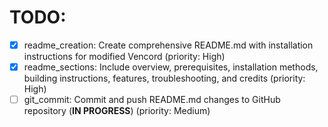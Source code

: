 # TODO:

- [x] readme_creation: Create comprehensive README.md with installation instructions for modified Vencord (priority: High)
- [x] readme_sections: Include overview, prerequisites, installation methods, building instructions, features, troubleshooting, and credits (priority: High)
- [ ] git_commit: Commit and push README.md changes to GitHub repository (**IN PROGRESS**) (priority: Medium)

